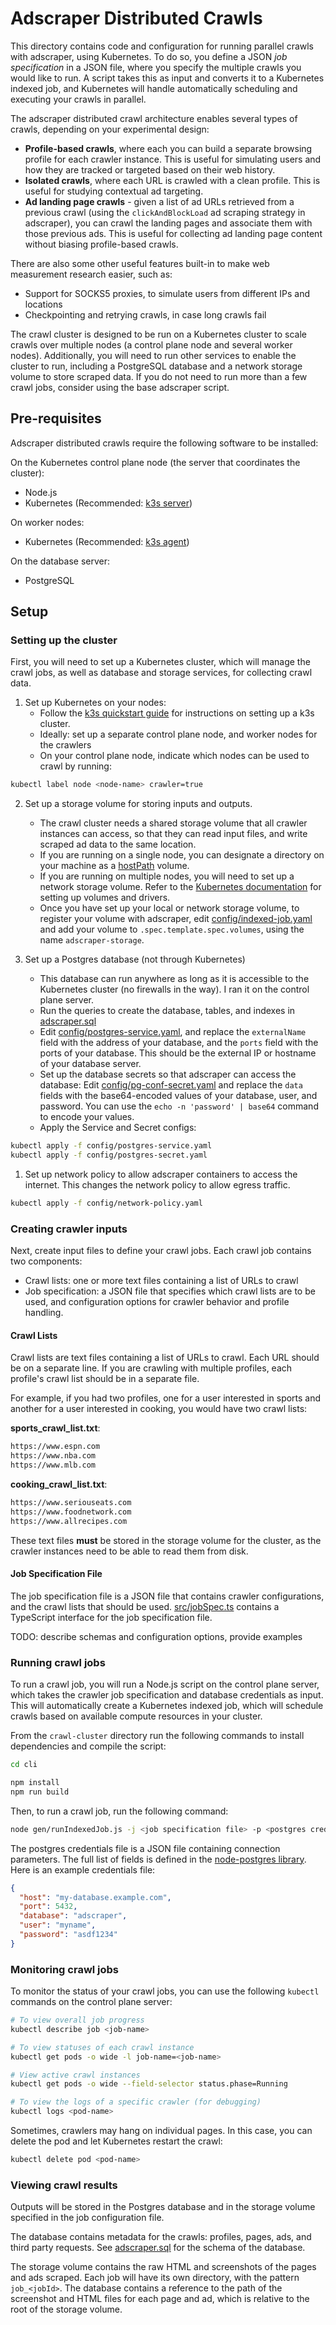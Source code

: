 # Adscraper Distributed Crawls

This directory contains code and configuration for running parallel crawls with
adscraper, using Kubernetes. To do so, you define a JSON
_job specification_ in a JSON file,
where you specify the multiple crawls you would like to run. A script takes
this as input and converts it to a Kubernetes indexed job, and Kubernetes
will handle automatically scheduling and executing your crawls in parallel.

The adscraper distributed crawl architecture enables several types of crawls,
depending on your experimental design:

- **Profile-based crawls**, where each you can build a separate browsing profile
  for each crawler instance. This is useful for simulating users and how they
  are tracked or targeted based on their web history.
- **Isolated crawls**, where each URL is crawled with a clean profile. This is
  useful for studying contextual ad targeting.
- **Ad landing page crawls** - given a list of ad URLs retrieved from a previous
  crawl (using the `clickAndBlockLoad` ad scraping strategy in adscraper),
  you can crawl the landing pages and associate them with those previous
  ads. This is useful for collecting ad landing page content without biasing
  profile-based crawls.

There are also some other useful features built-in to make web measurement
research easier, such as:

- Support for SOCKS5 proxies, to simulate users from different IPs and locations
- Checkpointing and retrying crawls, in case long crawls fail

The crawl cluster is designed to be run on a Kubernetes cluster to scale crawls
over multiple nodes (a control plane node and several worker nodes).
Additionally, you will need to run other
services to enable the cluster to run, including a PostgreSQL database and
a network storage volume to store scraped data.
If you do not need to run more than a few crawl jobs, consider using the
base adscraper script.

## Pre-requisites

Adscraper distributed crawls require the following software to be installed:

On the Kubernetes control plane node (the server that coordinates the cluster):

- Node.js
- Kubernetes (Recommended: [k3s server](https://k3s.io/))

On worker nodes:

- Kubernetes (Recommended: [k3s agent](https://k3s.io/))

On the database server:

- PostgreSQL

## Setup

### Setting up the cluster

First, you will need to set up a Kubernetes cluster, which will manage the
crawl jobs, as well as database and storage services, for collecting crawl data.

1. Set up Kubernetes on your nodes:
   - Follow the [k3s quickstart guide](https://docs.k3s.io/quick-start)
     for instructions on setting up a k3s cluster.
   - Ideally: set up a separate control plane node, and worker nodes for the
     crawlers
   - On your control plane node, indicate which nodes can be used to crawl by running:

```sh
kubectl label node <node-name> crawler=true
```

2. Set up a storage volume for storing inputs and outputs.
    - The crawl cluster needs a shared storage volume that all crawler instances
      can access, so that they can read input files, and write scraped ad data
      to the same location.
    - If you are running on a single node, you can designate a directory on
      your machine as a [hostPath](https://kubernetes.io/docs/concepts/storage/volumes/#hostpath)
      volume.
    - If you are running on multiple nodes, you will need to set up a network
      storage volume. Refer to the [Kubernetes documentation](https://kubernetes.io/docs/concepts/storage/volumes)
      for setting up volumes and drivers.
    - Once you have set up your local or network storage volume,
      to register your volume with adscraper, edit
      [config/indexed-job.yaml](config/indexed-job.yaml)
      and add your volume to `.spec.template.spec.volumes`,
      using the name `adscraper-storage`.

3. Set up a Postgres database (not through Kubernetes)
    - This database can run anywhere as long as it is accessible to the
      Kubernetes cluster (no firewalls in the way). I ran it on the control
      plane server.
    - Run the queries to create the database, tables, and indexes in [adscraper.sql](../adscraper.sql)
    - Edit [config/postgres-service.yaml](config/postgres-service.yaml), and replace
      the `externalName` field with the address of your database,
      and the `ports` field with the ports of your database. This should be the
      external IP or hostname of your database server.
    - Set up the database secrets so that adscraper can access the database:
      Edit [config/pg-conf-secret.yaml](config/pg-conf-secret.yaml) and replace
      the `data` fields with the base64-encoded values of your database, user,
      and password. You can use the `echo -n 'password' | base64` command to
      encode your values.
    - Apply the Service and Secret configs:

```sh
kubectl apply -f config/postgres-service.yaml
kubectl apply -f config/postgres-secret.yaml
```

1. Set up network policy to allow adscraper
   containers to access the internet. This changes the network policy to allow
   egress traffic.

```sh
kubectl apply -f config/network-policy.yaml
```

### Creating crawler inputs

Next, create input files to define your crawl jobs. Each crawl job contains
two components:

- Crawl lists: one or more text files containing a list of URLs to crawl
- Job specification: a JSON file that specifies which crawl lists are to be used,
  and configuration options for crawler behavior and profile handling.

#### Crawl Lists

Crawl lists are text files containing a list of URLs to crawl. Each URL should
be on a separate line. If you are crawling with multiple profiles, each profile's
crawl list should be in a separate file.

For example, if you had two profiles, one for a user interested in sports and
another for a user interested in cooking, you would have two crawl lists:

**sports_crawl_list.txt**:

```txt
https://www.espn.com
https://www.nba.com
https://www.mlb.com
```

**cooking_crawl_list.txt**:

```txt
https://www.seriouseats.com
https://www.foodnetwork.com
https://www.allrecipes.com
```

These text files **must** be stored in the storage volume for the cluster,
as the crawler instances need to be able to read them from disk.

#### Job Specification File

The job specification file is a JSON file that contains crawler configurations,
and the crawl lists that should be used.
[src/jobSpec.ts](src/jobSpec.ts) contains a TypeScript interface for the
job specification file.

TODO: describe schemas and configuration options, provide examples

### Running crawl jobs

To run a crawl job, you will run a Node.js script on the control plane server,
which takes the crawler job specification and database credentials as input.
This will automatically create a Kubernetes indexed job, which will
schedule crawls based on available compute resources in your cluster.

From the `crawl-cluster` directory run the following commands to install
dependencies and compile the script:

```sh
cd cli

npm install
npm run build
```

Then, to run a crawl job, run the following command:

```sh
node gen/runIndexedJob.js -j <job specification file> -p <postgres credentials file>
```

The postgres credentials file is a JSON file containing connection parameters.
The full list of fields is defined in the [node-postgres library](https://node-postgres.com/apis/client).
Here is an example credentials file:

```json
{
  "host": "my-database.example.com",
  "port": 5432,
  "database": "adscraper",
  "user": "myname",
  "password": "asdf1234"
}
```

### Monitoring crawl jobs

To monitor the status of your crawl jobs, you can use the following `kubectl`
commands on the control plane server:

```sh
# To view overall job progress
kubectl describe job <job-name>

# To view statuses of each crawl instance
kubectl get pods -o wide -l job-name=<job-name>

# View active crawl instances
kubectl get pods -o wide --field-selector status.phase=Running

# To view the logs of a specific crawler (for debugging)
kubectl logs <pod-name>
```

Sometimes, crawlers may hang on individual pages. In this case, you can delete
the pod and let Kubernetes restart the crawl:

```sh
kubectl delete pod <pod-name>
```

### Viewing crawl results

Outputs will be stored in the Postgres database and in the storage volume
specified in the job configuration file.

The database contains metadata for the crawls: profiles, pages, ads, and
third party requests. See [adscraper.sql](../adscraper.sql)
for the schema of the database.

The storage volume contains the raw HTML and screenshots of the pages and
ads scraped. Each job will have its own directory, with the pattern `job_<jobId>`.
The database contains a reference to the path of the screenshot and HTML files
for each page and ad, which is relative to the root of the storage volume.
